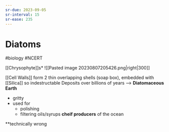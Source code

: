 ```yaml
---
sr-due: 2023-09-05
sr-interval: 15
sr-ease: 235
---
```

# Diatoms
#biology #NCERT 

[[Chrysophyte]]s*  ![[Pasted image 20230807205426.png|right|300]]

[[Cell Walls]] form 2 thin overlapping shells (soap box), embedded with [[Silica]] so indestructable
Deposits over billions of years --> **Diatomaceous Earth** 
- gritty
- used for
	- polishing
	- filtering oils/syrups
**cheif producers** of the ocean

*\*technically wrong